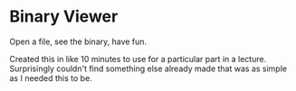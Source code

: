# Binary Viewer

Open a file, see the binary, have fun.

Created this in like 10 minutes to use for a particular part in a lecture.
Surprisingly couldn't find something else already made that was as simple as I needed this to be.